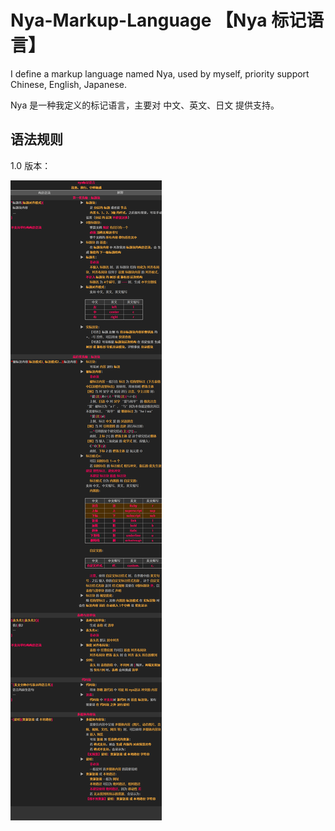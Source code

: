 # Nya-Markup-Language 【Nya 标记语言】

I define a markup language  named Nya, used by myself, priority support Chinese, English, Japanese.

Nya 是一种我定义的标记语言，主要对 中文、英文、日文 提供支持。

## 语法规则

1.0 版本：

![Nya语法规则1.0](./grammar/Nya标记语言_V1.0.png)
